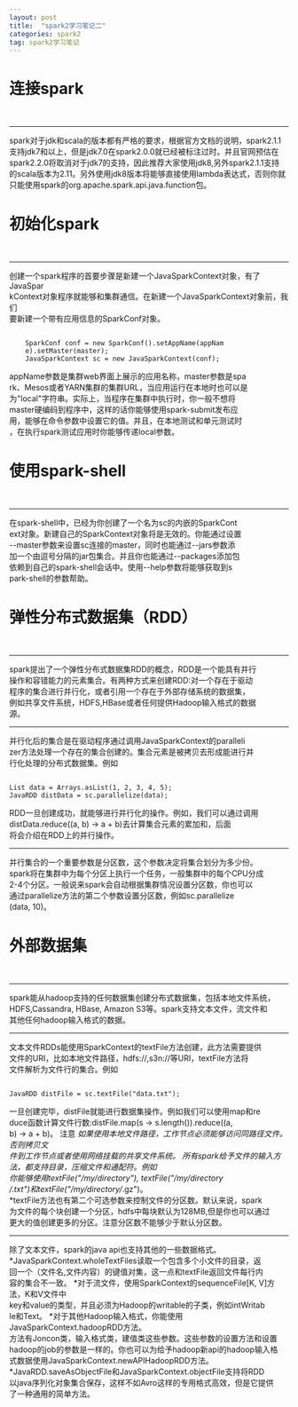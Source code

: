 ```yaml
---
layout: post
title:  "spark2学习笔记二"
categories: spark2
tag: spark2学习笔记
---
```


连接spark
============
<br />

****

spark对于jdk和scala的版本都有严格的要求，根据官方文档的说明，spark2.1.1  
支持jdk7和以上，但是jdk7.0在spark2.0.0就已经被标注过时。并且官网预估在  
spark2.2.0将取消对于jdk7的支持，因此推荐大家使用jdk8,另外spark2.1.1支持  
的scala版本为2.11。另外使用jdk8版本将能够直接使用lambda表达式，否则你就  
只能使用spark的org.apache.spark.api.java.function包。


初始化spark
============
<br />

****

创建一个spark程序的首要步骤是新建一个JavaSparkContext对象，有了JavaSpar  
kContext对象程序就能够和集群通信。在新建一个JavaSparkContext对象前，我们  
要新建一个带有应用信息的SparkConf对象。

<pre><code>
    SparkConf conf = new SparkConf().setAppName(appNam  
    e).setMaster(master);  
    JavaSparkContext sc = new JavaSparkContext(conf);
</code></pre>

appName参数是集群web界面上展示的应用名称，master参数是spa  
rk、Mesos或者YARN集群的集群URL，当应用运行在本地时也可以是  
为"local"字符串。实际上，当程序在集群中执行时，你一般不想将  
master硬编码到程序中，这样的话你能够使用spark-submit发布应  
用，能够在命令参数中设置它的值。并且，在本地测试和单元测试时  
，在执行spark测试应用时你能够传递local参数。


使用spark-shell
===============
<br />

****

在spark-shell中，已经为你创建了一个名为sc的内嵌的SparkCont  
ext对象。新建自己的SparkContext对象将是无效的。你能通过设置  
--master参数来设置sc连接的master，同时也能通过--jars参数添  
加一个由逗号分隔的jar包集合。并且你也能通过--packages添加包  
依赖到自己的spark-shell会话中。使用--help参数将能够获取到s  
park-shell的参数帮助。


弹性分布式数据集（RDD）
===============
<br />

****

spark提出了一个弹性分布式数据集RDD的概念，RDD是一个能具有并行  
操作和容错能力的元素集合。有两种方式来创建RDD:对一个存在于驱动  
程序的集合进行并行化，或者引用一个存在于外部存储系统的数据集，  
例如共享文件系统，HDFS,HBase或者任何提供Hadoop输入格式的数据  
源。

****


并行化后的集合是在驱动程序通过调用JavaSparkContext的paralleli  
zer方法处理一个存在的集合创建的。集合元素是被拷贝去形成能进行并  
行化处理的分布式数据集。例如
<pre><code>
List<Integer> data = Arrays.asList(1, 2, 3, 4, 5);
JavaRDD<Integer> distData = sc.parallelize(data);
</code></pre>

RDD一旦创建成功，就能够进行并行化的操作。例如，我们可以通过调用
distData.reduce((a, b) -> a + b)去计算集合元素的累加和，后面  
将会介绍在RDD上的并行操作。
****


并行集合的一个重要参数是分区数，这个参数决定将集合划分为多少份。  
spark将在集群中为每个分区上执行一个任务，一般集群中的每个CPU分成  
2-4个分区。一般说来spark会自动根据集群情况设置分区数，你也可以  
通过parallelize方法的第二个参数设置分区数，例如sc.parallelize  
(data, 10)。


外部数据集
===============
<br />

****

spark能从hadoop支持的任何数据集创建分布式数据集，包括本地文件系统，  
HDFS,Cassandra, HBase, Amazon S3等。spark支持文本文件，流文件和  
其他任何hadoop输入格式的数据。

****

文本文件RDDs能使用SparkContext的textFile方法创建，此方法需要提供  
文件的URI，比如本地文件路径，hdfs://,s3n://等URI，textFile方法将  
文件解析为文件行的集合。例如
<pre><code>
JavaRDD<String> distFile = sc.textFile("data.txt");
</pre></code>
一旦创建完毕，distFile就能进行数据集操作。例如我们可以使用map和re  
duce函数计算文件行数:distFile.map(s -> s.length()).reduce((a,   
b) -> a + b)。
注意
*如果使用本地文件路径，工作节点必须能够访问同路径文件。否则拷贝文  
件到工作节点或者使用网络挂载的共享文件系统。
*所有spark给予文件的输入方法，都支持目录，压缩文件和通配符。例如  
你能够使用textFile("/my/directory"), textFile("/my/directory  
/*.txt")和textFile("/my/directory/*.gz")。  
*textFile方法也有第二个可选参数来控制文件的分区数。默认来说，spark  
为文件的每个块创建一个分区，hdfs中每块默认为128MB,但是你也可以通过  
更大的值创建更多的分区。注意分区数不能够少于默认分区数。  

****

除了文本文件，spark的java api也支持其他的一些数据格式。  
*JavaSparkContext.wholeTextFiles读取一个包含多个小文件的目录，返  
回一个（文件名,文件内容）的键值对集，这一点和textFile返回文件每行内  
容的集合不一致。
*对于流文件，使用SparkContext的sequenceFile[K, V]方法，K和V文件中  
key和value的类型，并且必须为Hadoop的writable的子类，例如intWritab  
le和Text。
*对于其他Hadoop输入格式，你能使用JavaSparkContext.hadoopRDD方法。  
方法有Joncon类，输入格式类，建值类这些参数。这些参数的设置方法和设置  
hadoop的job的参数是一样的。你也可以为给予hadoop新api的hadoop输入格  
式数据使用JavaSparkContext.newAPIHadoopRDD方法。
*JavaRDD.saveAsObjectFile和JavaSparkContext.objectFile支持将RDD  
以java序列化对象集合保存，这样不如Avro这样的专用格式高效，但是它提供  
了一种通用的简单方法。